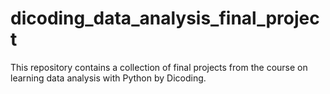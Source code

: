 # dicoding_data_analysis_final_project
This repository contains a collection of final projects from the course on learning data analysis with Python by Dicoding.

